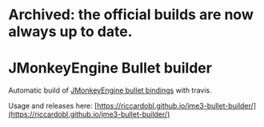 # Archived: the official builds are now always up to date.

# JMonkeyEngine Bullet builder
Automatic build of [JMonkeyEngine bullet bindings](https://github.com/jMonkeyEngine/jmonkeyengine) with travis.

Usage and releases here:  [https://riccardobl.github.io/jme3-bullet-builder/](https://riccardobl.github.io/jme3-bullet-builder/) 
